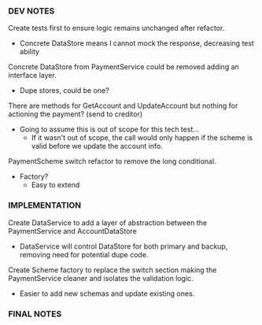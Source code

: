 ### DEV NOTES
Create tests first to ensure logic remains unchanged after refactor.
* Concrete DataStore means I cannot mock the response, decreasing test ability

Concrete DataStore from PaymentService could be removed adding an interface layer.
* Dupe stores, could be one?

There are methods for GetAccount and UpdateAccount but nothing for actioning the payment? (send to creditor)
* Going to assume this is out of scope for this tech test...
	* If it wasn't out of scope, the call would only happen if the scheme is valid before we update the account info.

PaymentScheme switch refactor to remove the long conditional.
* Factory?
	* Easy to extend

### IMPLEMENTATION
Create DataService to add a layer of abstraction between the PaymentService and AccountDataStore
* DataService will control DataStore for both primary and backup, removing need for potential dupe code.

Create Scheme factory to replace the switch section making the PaymentService cleaner and isolates the validation logic.
* Easier to add new schemas and update existing ones.

### FINAL NOTES
